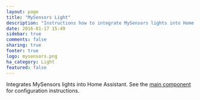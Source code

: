 ```yaml
---
layout: page
title: "MySensors Light"
description: "Instructions how to integrate MySensors lights into Home Assistant."
date: 2016-01-17 15:49
sidebar: true
comments: false
sharing: true
footer: true
logo: mysensors.png
ha_category: Light
featured: false
---
```


Integrates MySensors lights into Home Assistant. See the [main component] for configuration instructions.

[main component]: /components/mysensors/
